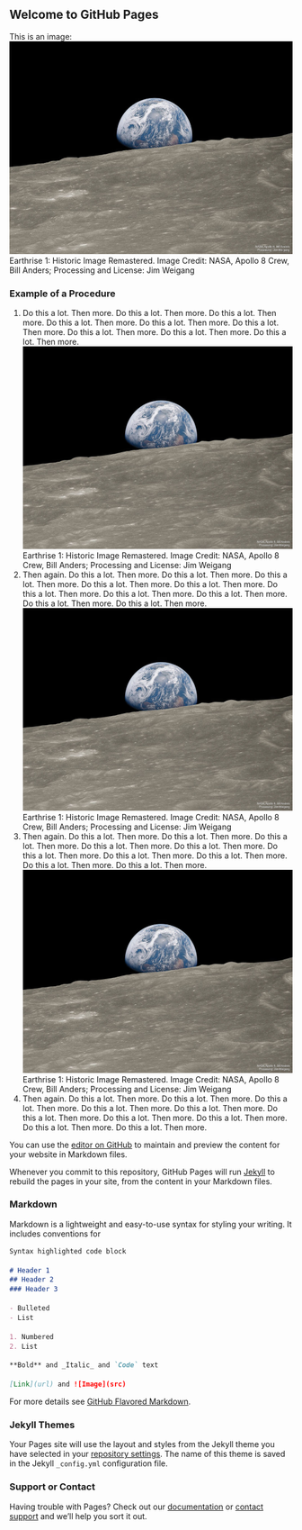 ## Welcome to GitHub Pages

This is an image: ![Earthrise 1: Historic Image Remastered Image Credit: NASA, Apollo 8 Crew, Bill Anders; Processing and License: Jim Weigang](images/Earthrise1_Apollo8AndersWeigang_960.jpg)
Earthrise 1: Historic Image Remastered. Image Credit: NASA, Apollo 8 Crew, Bill Anders; Processing and License: Jim Weigang

### Example of a Procedure
1. Do this a lot. Then more. Do this a lot. Then more. Do this a lot. Then more. Do this a lot. Then more. Do this a lot. Then more. Do this a lot. Then more. Do this a lot. Then more. Do this a lot. Then more. Do this a lot. Then more.
![](images/Earthrise1_Apollo8AndersWeigang_960.jpg)
Earthrise 1: Historic Image Remastered. Image Credit: NASA, Apollo 8 Crew, Bill Anders; Processing and License: Jim Weigang
2. Then again. Do this a lot. Then more. Do this a lot. Then more. Do this a lot. Then more. Do this a lot. Then more. Do this a lot. Then more. Do this a lot. Then more. Do this a lot. Then more. Do this a lot. Then more. Do this a lot. Then more. Do this a lot. Then more.
![](images/Earthrise1_Apollo8AndersWeigang_960.jpg)
Earthrise 1: Historic Image Remastered. Image Credit: NASA, Apollo 8 Crew, Bill Anders; Processing and License: Jim Weigang
3. Then again. Do this a lot. Then more. Do this a lot. Then more. Do this a lot. Then more. Do this a lot. Then more. Do this a lot. Then more. Do this a lot. Then more. Do this a lot. Then more. Do this a lot. Then more. Do this a lot. Then more. Do this a lot. Then more.
![](images/Earthrise1_Apollo8AndersWeigang_960.jpg)
Earthrise 1: Historic Image Remastered. Image Credit: NASA, Apollo 8 Crew, Bill Anders; Processing and License: Jim Weigang
4. Then again. Do this a lot. Then more. Do this a lot. Then more. Do this a lot. Then more. Do this a lot. Then more. Do this a lot. Then more. Do this a lot. Then more. Do this a lot. Then more. Do this a lot. Then more. Do this a lot. Then more. Do this a lot. Then more.


You can use the [editor on GitHub](https://github.com/ajadev/ajadev.github.io/edit/master/index.md) to maintain and preview the content for your website in Markdown files.

Whenever you commit to this repository, GitHub Pages will run [Jekyll](https://jekyllrb.com/) to rebuild the pages in your site, from the content in your Markdown files.

### Markdown

Markdown is a lightweight and easy-to-use syntax for styling your writing. It includes conventions for

```markdown
Syntax highlighted code block

# Header 1
## Header 2
### Header 3

- Bulleted
- List

1. Numbered
2. List

**Bold** and _Italic_ and `Code` text

[Link](url) and ![Image](src)
```

For more details see [GitHub Flavored Markdown](https://guides.github.com/features/mastering-markdown/).

### Jekyll Themes

Your Pages site will use the layout and styles from the Jekyll theme you have selected in your [repository settings](https://github.com/ajadev/ajadev.github.io/settings). The name of this theme is saved in the Jekyll `_config.yml` configuration file.

### Support or Contact

Having trouble with Pages? Check out our [documentation](https://help.github.com/categories/github-pages-basics/) or [contact support](https://github.com/contact) and we’ll help you sort it out.

